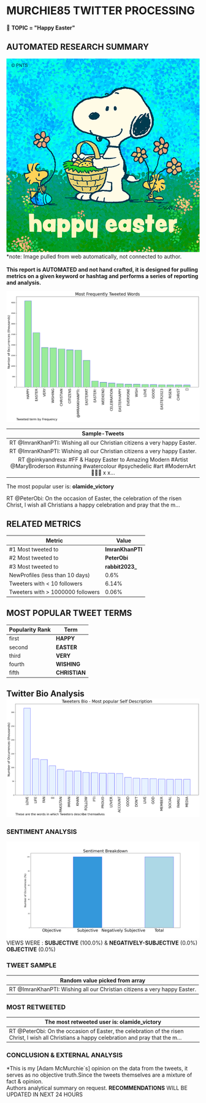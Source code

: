 # MURCHIE85 TWITTER PROCESSING 
&#x1F34E; **TOPIC = "Happy Easter"**

## AUTOMATED RESEARCH SUMMARY

![image](assets/2023-04-08hashtagImage.png)*note: Image pulled from web automatically, not connected to author.
<br></br>
<b> This report is AUTOMATED and not hand crafted, it is designed for pulling metrics on a given keyword or hashtag and performs a series of reporting and analysis.</b>



![image](assets/2023-04-08TWEETS.png)



|                **Sample-Tweets**        |
| :-------------: |
| RT @ImranKhanPTI: Wishing all our Christian citizens a very happy Easter. |
| RT @ImranKhanPTI: Wishing all our Christian citizens a very happy Easter. |
| RT @pinkyandrexa: #FF &amp; Happy Easter to Amazing Modern #Artist @MaryBroderson #stunning #watercolour #psychedelic #art #ModernArt  🐤🐤🐤 x x… |

The most popular user is: **olamide_victory**
<div class="alert alert-block alert-danger"> RT @PeterObi: On the occasion of Easter, the celebration of the risen Christ, l wish all Christians a happy celebration and pray that the m…</div>

## RELATED METRICS<br>
| Metric | Value |
| ------------- | ------------- |
| #1 Most tweeted to  | **ImranKhanPTI** |
| #2 Most tweeted to  | **PeterObi** |
| #3 Most tweeted to  | **rabbit2023_** |
| NewProfiles (less than 10 days) | 0.6%  |
| Tweeters with < 10 followers  | 6.14%|
| Tweeters with > 1000000 followers  | 0.06%  |



## MOST POPULAR TWEET TERMS 


| Popularity Rank  | Term |
| ------------- | ------------- |
| first  | **HAPPY**  |
| second  | **EASTER**  |
| third  | **VERY** |
| fourth  | **WISHING**  |
| fifth  | **CHRISTIAN**  |


## Twitter Bio Analysis![image](assets/2023-04-08BIO.png)
### SENTIMENT ANALYSIS
![image](assets/2023-04-08sentiment.png)
VIEWS WERE : **SUBJECTIVE**  (100.0%) & **NEGATIVELY-SUBJECTIVE** (0.0%) **OBJECTIVE** (0.0%)

### TWEET SAMPLE 
| Random value picked from array |
| ------------- |
|RT @ImranKhanPTI: Wishing all our Christian citizens a very happy Easter. |

### MOST RETWEETED 

| The most retweeted user is: **olamide_victory**  |
| ------------- |
| RT @PeterObi: On the occasion of Easter, the celebration of the risen Christ, l wish all Christians a happy celebration and pray that the m… |

### CONCLUSION & EXTERNAL ANALYSIS

*This is my [Adam McMurchie`s] opinion on the data from the tweets, it serves as no objective truth.Since the tweets themselves are a mixture of fact & opinion.<br>
Authors analytical summary on request.
**RECOMMENDATIONS** WILL BE UPDATED IN NEXT  24 HOURS <br>